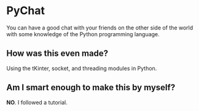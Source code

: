 # PyChat
You can have a good chat with your friends on the other side of the world with some knowledge of the Python programming language.

## How was this even made?
Using the tKinter, socket, and threading modules in Python.

## Am I smart enough to make this by myself?
**NO**. I followed a tutorial.
